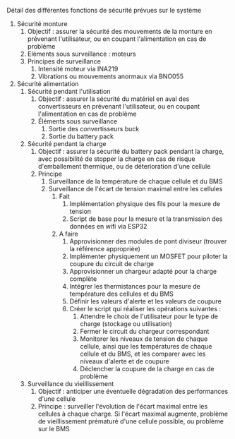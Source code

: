 Détail des différentes fonctions de sécurité prévues sur le système
1. Sécurité monture
   1. Objectif : assurer la sécurité des mouvements de la monture en prévenant l'utilisateur, ou en coupant l'alimentation en cas de problème
   2. Eléments sous surveillance : moteurs
   3. Principes de surveillance
      1. Intensité moteur via INA219
      2. Vibrations ou mouvements anormaux via BNO055
2. Sécurité alimentation
   1. Sécurité pendant l'utilisation
      1. Objectif : assurer la sécurité du matériel en aval des convertisseurs en prévenant l'utilisateur, ou en coupant l'alimentation en cas de problème
      2. Éléments sous surveillance
         1. Sortie des convertisseurs buck
         2. Sortie du battery pack
   2. Sécurité pendant la charge
      1. Objectif : assurer la sécurité du battery pack pendant la charge, avec possibilité de stopper la charge en cas de risque d'emballement thermique, ou de déterioration d'une cellule
      2. Principe
         1. Surveillance de la température de chaque cellule et du BMS
         2. Surveillance de l'écart de tension maximal entre les cellules
            1. Fait
               1. Implémentation physique des fils pour la mesure de tension
               2. Script de base pour la mesure et la transmission des données en wifi via ESP32
            2. A faire
               1. Approvisionner des modules de pont diviseur (trouver la référence appropriée)
               2. Implémenter physiquement un MOSFET pour piloter la coupure du circuit de charge
               3. Approvisionner un chargeur adapté pour la charge complète
               4. Intégrer les thermistances pour la mesure de température des cellules et du BMS
               5. Définir les valeurs d'alerte et les valeurs de coupure
               6. Créer le script qui réaliser les opérations suivantes :
                  1. Attendre le choix de l'utilisateur pour le type de charge (stockage ou utilisation)
                  2. Fermer le circuit du chargeur correspondant
                  3. Monitorer les niveaux de tension de chaque cellule, ainsi que les températures de chaque cellule et du BMS, et les comparer avec les niveaux d'alerte et de coupure
                  4. Déclencher la coupure de la charge en cas de problème
   3. Surveillance du vieillissement
      1. Objectif : anticiper une éventuelle dégradation des performances d'une cellule
      2. Principe : surveiller l'évolution de l'écart maximal entre les cellules à chaque charge. Si l'écart maximal augmente, problème de vieillissement prématuré d'une cellule possible, ou problème sur le BMS